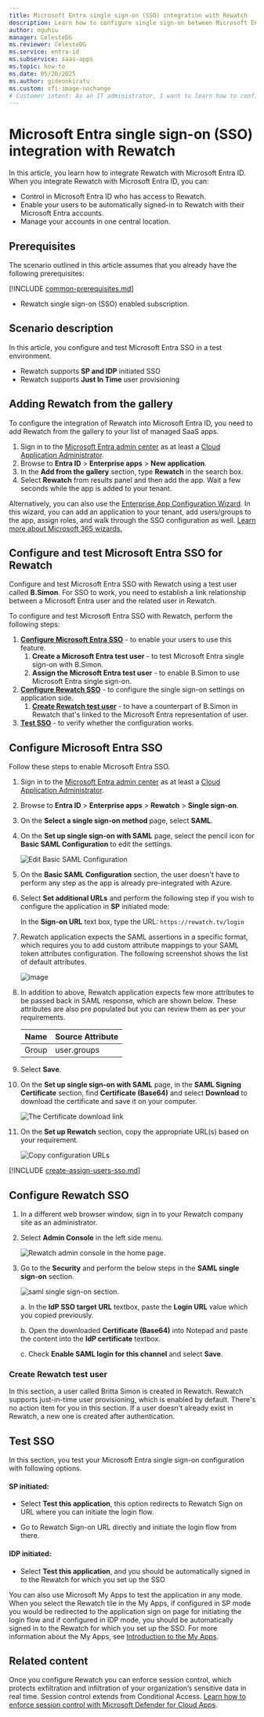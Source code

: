 ```yaml
---
title: Microsoft Entra single sign-on (SSO) integration with Rewatch
description: Learn how to configure single sign-on between Microsoft Entra ID and Rewatch.
author: nguhiu
manager: CelesteDG
ms.reviewer: CelesteDG
ms.service: entra-id
ms.subservice: saas-apps
ms.topic: how-to
ms.date: 05/20/2025
ms.author: gideonkiratu
ms.custom: sfi-image-nochange
# Customer intent: As an IT administrator, I want to learn how to configure single sign-on between Microsoft Entra ID and Rewatch so that I can control who has access to Rewatch, enable automatic sign-in with Microsoft Entra accounts, and manage my accounts in one central location.
---
```


# Microsoft Entra single sign-on (SSO) integration with Rewatch

In this article,  you learn how to integrate Rewatch with Microsoft Entra ID. When you integrate Rewatch with Microsoft Entra ID, you can:

* Control in Microsoft Entra ID who has access to Rewatch.
* Enable your users to be automatically signed-in to Rewatch with their Microsoft Entra accounts.
* Manage your accounts in one central location.

## Prerequisites
The scenario outlined in this article assumes that you already have the following prerequisites:

[!INCLUDE [common-prerequisites.md](~/identity/saas-apps/includes/common-prerequisites.md)]
* Rewatch single sign-on (SSO) enabled subscription.

## Scenario description

In this article,  you configure and test Microsoft Entra SSO in a test environment.

* Rewatch supports **SP and IDP** initiated SSO
* Rewatch supports **Just In Time** user provisioning

## Adding Rewatch from the gallery

To configure the integration of Rewatch into Microsoft Entra ID, you need to add Rewatch from the gallery to your list of managed SaaS apps.

1. Sign in to the [Microsoft Entra admin center](https://entra.microsoft.com) as at least a [Cloud Application Administrator](~/identity/role-based-access-control/permissions-reference.md#cloud-application-administrator).
1. Browse to **Entra ID** > **Enterprise apps** > **New application**.
1. In the **Add from the gallery** section, type **Rewatch** in the search box.
1. Select **Rewatch** from results panel and then add the app. Wait a few seconds while the app is added to your tenant.

 Alternatively, you can also use the [Enterprise App Configuration Wizard](https://portal.office.com/AdminPortal/home?Q=Docs#/azureadappintegration). In this wizard, you can add an application to your tenant, add users/groups to the app, assign roles, and walk through the SSO configuration as well. [Learn more about Microsoft 365 wizards.](/microsoft-365/admin/misc/azure-ad-setup-guides)


<a name='configure-and-test-azure-ad-sso-for-rewatch'></a>

## Configure and test Microsoft Entra SSO for Rewatch

Configure and test Microsoft Entra SSO with Rewatch using a test user called **B.Simon**. For SSO to work, you need to establish a link relationship between a Microsoft Entra user and the related user in Rewatch.

To configure and test Microsoft Entra SSO with Rewatch, perform the following steps:

1. **[Configure Microsoft Entra SSO](#configure-azure-ad-sso)** - to enable your users to use this feature.
    1. **Create a Microsoft Entra test user** - to test Microsoft Entra single sign-on with B.Simon.
    1. **Assign the Microsoft Entra test user** - to enable B.Simon to use Microsoft Entra single sign-on.
1. **[Configure Rewatch SSO](#configure-rewatch-sso)** - to configure the single sign-on settings on application side.
    1. **[Create Rewatch test user](#create-rewatch-test-user)** - to have a counterpart of B.Simon in Rewatch that's linked to the Microsoft Entra representation of user.
1. **[Test SSO](#test-sso)** - to verify whether the configuration works.

<a name='configure-azure-ad-sso'></a>

## Configure Microsoft Entra SSO

Follow these steps to enable Microsoft Entra SSO.

1. Sign in to the [Microsoft Entra admin center](https://entra.microsoft.com) as at least a [Cloud Application Administrator](~/identity/role-based-access-control/permissions-reference.md#cloud-application-administrator).
1. Browse to **Entra ID** > **Enterprise apps** > **Rewatch** > **Single sign-on**.
1. On the **Select a single sign-on method** page, select **SAML**.
1. On the **Set up single sign-on with SAML** page, select the pencil icon for **Basic SAML Configuration** to edit the settings.

   ![Edit Basic SAML Configuration](common/edit-urls.png)

1. On the **Basic SAML Configuration** section, the user doesn't have to perform any step as the app is already pre-integrated with Azure.

1. Select **Set additional URLs** and perform the following step if you wish to configure the application in **SP** initiated mode:

    In the **Sign-on URL** text box, type the URL:
    `https://rewatch.tv/login`

1. Rewatch application expects the SAML assertions in a specific format, which requires you to add custom attribute mappings to your SAML token attributes configuration. The following screenshot shows the list of default attributes.

	![image](common/default-attributes.png)

1. In addition to above, Rewatch application expects few more attributes to be passed back in SAML response, which are shown below. These attributes are also pre populated but you can review them as per your requirements.
	
	| Name |  Source Attribute|
	| --------------- | --------- |
	| Group | user.groups |


1. Select **Save**.

1. On the **Set up single sign-on with SAML** page, in the **SAML Signing Certificate** section,  find **Certificate (Base64)** and select **Download** to download the certificate and save it on your computer.

	![The Certificate download link](common/certificatebase64.png)

1. On the **Set up Rewatch** section, copy the appropriate URL(s) based on your requirement.

	![Copy configuration URLs](common/copy-configuration-urls.png)
<a name='create-an-azure-ad-test-user'></a>

[!INCLUDE [create-assign-users-sso.md](~/identity/saas-apps/includes/create-assign-users-sso.md)]

## Configure Rewatch SSO

1. In a different web browser window, sign in to your Rewatch company site as an administrator.

1. Select **Admin Console** in the left side menu.

    ![Rewatch admin console in the home page.](./media/rewatch-tutorial/admin-console.png)

1. Go to the **Security** and perform the below steps in the **SAML single sign-on** section.

    ![saml single sign-on section.](./media/rewatch-tutorial/security.png)

    a. In the **IdP SSO target URL** textbox, paste the **Login URL** value which you copied previously.

    b. Open the downloaded **Certificate (Base64)** into Notepad and paste the content into the **IdP certificate** textbox.

    c. Check **Enable SAML login for this channel** and select **Save**.

### Create Rewatch test user

In this section, a user called Britta Simon is created in Rewatch. Rewatch supports just-in-time user provisioning, which is enabled by default. There's no action item for you in this section. If a user doesn't already exist in Rewatch, a new one is created after authentication.

## Test SSO 

In this section, you test your Microsoft Entra single sign-on configuration with following options. 

#### SP initiated:

* Select **Test this application**, this option redirects to Rewatch Sign on URL where you can initiate the login flow.  

* Go to Rewatch Sign-on URL directly and initiate the login flow from there.

#### IDP initiated:

* Select **Test this application**, and you should be automatically signed in to the Rewatch for which you set up the SSO 

You can also use Microsoft My Apps to test the application in any mode. When you select the Rewatch tile in the My Apps, if configured in SP mode you would be redirected to the application sign on page for initiating the login flow and if configured in IDP mode, you should be automatically signed in to the Rewatch for which you set up the SSO. For more information about the My Apps, see [Introduction to the My Apps](https://support.microsoft.com/account-billing/sign-in-and-start-apps-from-the-my-apps-portal-2f3b1bae-0e5a-4a86-a33e-876fbd2a4510).


## Related content

Once you configure Rewatch you can enforce session control, which protects exfiltration and infiltration of your organization’s sensitive data in real time. Session control extends from Conditional Access. [Learn how to enforce session control with Microsoft Defender for Cloud Apps](/cloud-app-security/proxy-deployment-any-app).
